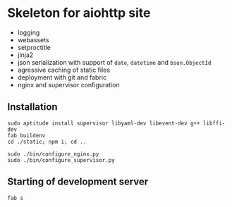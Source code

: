 Skeleton for aiohttp site
=========================
* logging
* webassets
* setproctitle
* jinja2
* json serialization with support of `date`, `datetime` and `bson.ObjectId`
* agressive caching of static files 
* deployment with git and fabric 
* nginx and supervisor configuration


Installation
------------
    sudo aptitude install supervisor libyaml-dev libevent-dev g++ libffi-dev
    fab buildenv
    cd ./static; npm i; cd ..

    sudo ./bin/configure_nginx.py
    sudo ./bin/configure_supervisor.py


Starting of development server
-----------------------------
    fab s
